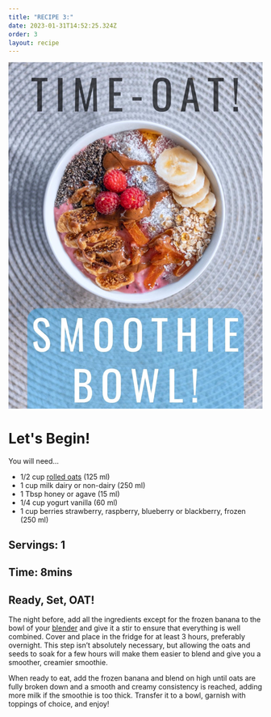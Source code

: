 ```yaml
---
title: "RECIPE 3:"
date: 2023-01-31T14:52:25.324Z
order: 3
layout: recipe
---
```

![](../uploads/7c69de6c-1c91-4473-99fe-d571aff3c859.jpeg)

# Let's Begin!

You will need...

* 1/2 cup [rolled oats](https://oatseveryday.com/know-your-oats-2/#rolled-oats) (125 ml)
* 1 cup milk dairy or non-dairy (250 ml)
* 1 Tbsp honey or agave (15 ml)
* 1/4 cup yogurt vanilla (60 ml)
* 1 cup berries strawberry, raspberry, blueberry or blackberry, frozen (250 ml)

## Servings: 1

## Time: 8mins

## Ready, Set, OAT!

The night before, add all the ingredients except for the frozen banana to the bowl of your [blender](http://amzn.to/2HmYtyW) and give it a stir to ensure that everything is well combined. Cover and place in the fridge for at least 3 hours, preferably overnight. This step isn’t absolutely necessary, but allowing the oats and seeds to soak for a few hours will make them easier to blend and give you a smoother, creamier smoothie.

When ready to eat, add the frozen banana and blend on high until oats are fully broken down and a smooth and creamy consistency is reached, adding more milk if the smoothie is too thick. Transfer it to a bowl, garnish with toppings of choice, and enjoy!